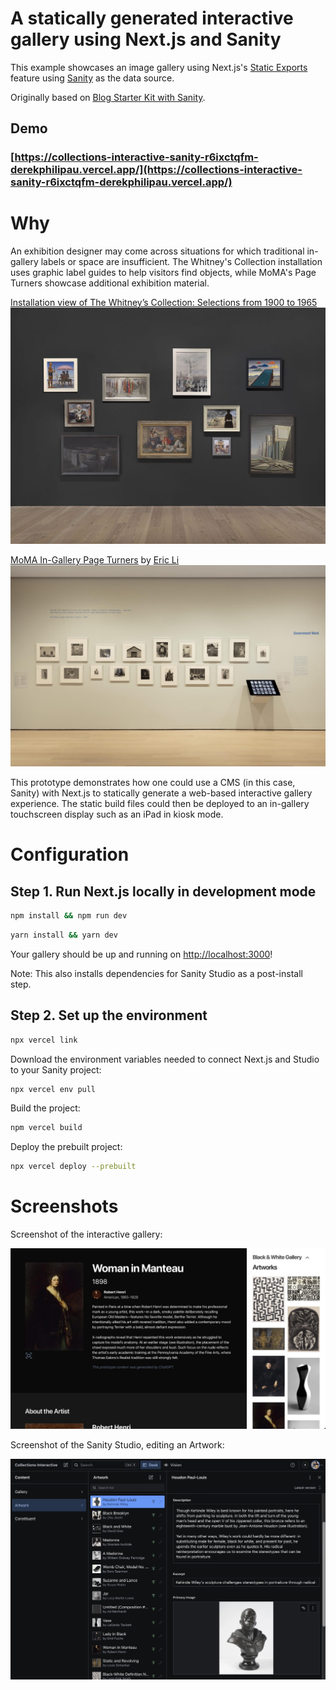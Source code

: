 # A statically generated interactive gallery using Next.js and Sanity

This example showcases an image gallery using Next.js's [Static Exports](https://nextjs.org/docs/pages/building-your-application/deploying/static-exports) feature using [Sanity](https://www.sanity.io/) as the data source.

Originally based on [Blog Starter Kit with Sanity](https://vercel.com/templates/next.js/blog-next-sanity).

## Demo

### [https://collections-interactive-sanity-r6ixctqfm-derekphilipau.vercel.app/](https://collections-interactive-sanity-r6ixctqfm-derekphilipau.vercel.app/)

# Why

An exhibition designer may come across situations for which traditional in-gallery labels or space are insufficient.  The Whitney's Collection installation uses graphic label guides to help visitors find objects, while MoMA's Page Turners showcase additional exhibition material.

[Installation view of The Whitney’s Collection: Selections from 1900 to 1965](https://whitney.org/exhibitions/collection-1900-to-1965)
![screenshot](./docs/img/whitney.jpg)

[MoMA In-Gallery Page Turners](https://eric.young.li/moma-page-turners/) by [Eric Li](https://eric.young.li/)
![MoMA In-Gallery Page Turners](./docs/img/moma.jpg)

This prototype demonstrates how one could use a CMS (in this case, Sanity) with Next.js to statically generate a web-based interactive gallery experience.  The static build files could then be deployed to an in-gallery touchscreen display such as an iPad in kiosk mode.

# Configuration

## Step 1. Run Next.js locally in development mode

```bash
npm install && npm run dev
```

```bash
yarn install && yarn dev
```

Your gallery should be up and running on [http://localhost:3000](http://localhost:3000)!

Note: This also installs dependencies for Sanity Studio as a post-install step.

## Step 2. Set up the environment

```bash
npx vercel link
```

Download the environment variables needed to connect Next.js and Studio to your Sanity project:

```bash
npx vercel env pull
```

Build the project:

```bash
npm vercel build
```

Deploy the prebuilt project:

```bash
npx vercel deploy --prebuilt
```

# Screenshots

Screenshot of the interactive gallery:

![gallery screenshot](./docs/img/gallery.jpg)

Screenshot of the Sanity Studio, editing an Artwork:

![Sanity studio screenshot](./docs/img/studio.jpg)
